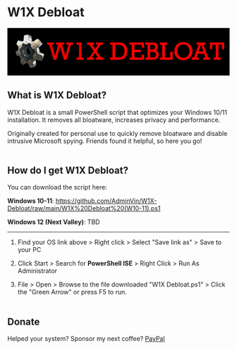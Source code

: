 # W1X Debloat
![Banner](https://github.com/AdminVin/W1X-Debloat/raw/main/Banner.jpg)
<br>

## What is W1X Debloat?
W1X Debloat is a small PowerShell script that optimizes your Windows 10/11 installation. It removes all bloatware, increases privacy and performance.

Originally created for personal use to quickly remove bloatware and disable intrusive Microsoft spying. Friends found it helpful, so here you go!
<br><br>


## How do I get W1X Debloat?
You can download the script here:

**Windows 10-11**: https://github.com/AdminVin/W1X-Debloat/raw/main/W1X%20Debloat%20(W10-11).ps1

**Windows 12 (Next Valley)**: TBD

____________________________________

1. Find your OS link above > Right click > Select "Save link as" > Save to your PC

2. Click Start > Search for **PowerShell ISE** > Right Click > Run As Administrator

3. File > Open > Browse to the file downloaded "W1X Debloat.ps1" > Click the "Green Arrow" or press F5 to run. 
<br><br>

## Donate
Helped your system? Sponsor my next coffee? [PayPal](https://www.paypal.com/donate/?hosted_button_id=EZU78ZANFT24C)
